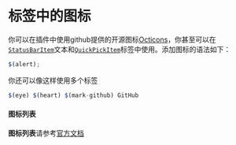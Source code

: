 # 标签中的图标

你可以在插件中使用github提供的开源图标[Octicons](https://octicons.github.com/)，你甚至可以在[`StatusBarItem`](https://code.visualstudio.com/api/references/vscode-api#StatusBarItem)文本和[`QuickPickItem`](https://code.visualstudio.com/api/references/vscode-api#QuickPickItem)标签中使用。添加图标的语法如下：

```typescript
$(alert);
```

你还可以像这样使用多个标签

```typescript
$(eye) $(heart) $(mark-github) GitHub
```

#### 图标列表

**图标列表**请参考[官方文档](https://code.visualstudio.com/api/references/icons-in-labels)